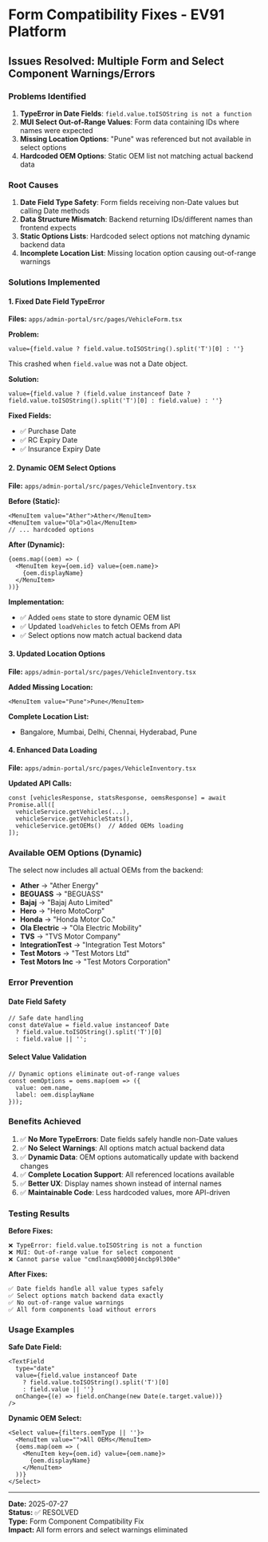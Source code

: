 # Form Compatibility Fixes - EV91 Platform

## Issues Resolved: Multiple Form and Select Component Warnings/Errors

### Problems Identified

1. **TypeError in Date Fields**: `field.value.toISOString is not a function`
2. **MUI Select Out-of-Range Values**: Form data containing IDs where names were expected
3. **Missing Location Options**: "Pune" was referenced but not available in select options
4. **Hardcoded OEM Options**: Static OEM list not matching actual backend data

### Root Causes

1. **Date Field Type Safety**: Form fields receiving non-Date values but calling Date methods
2. **Data Structure Mismatch**: Backend returning IDs/different names than frontend expects
3. **Static Options Lists**: Hardcoded select options not matching dynamic backend data
4. **Incomplete Location List**: Missing location option causing out-of-range warnings

### Solutions Implemented

#### 1. Fixed Date Field TypeError
**Files:** `apps/admin-portal/src/pages/VehicleForm.tsx`

**Problem:**
```tsx
value={field.value ? field.value.toISOString().split('T')[0] : ''}
```
This crashed when `field.value` was not a Date object.

**Solution:**
```tsx
value={field.value ? (field.value instanceof Date ? field.value.toISOString().split('T')[0] : field.value) : ''}
```

**Fixed Fields:**
- ✅ Purchase Date
- ✅ RC Expiry Date  
- ✅ Insurance Expiry Date

#### 2. Dynamic OEM Select Options
**File:** `apps/admin-portal/src/pages/VehicleInventory.tsx`

**Before (Static):**
```tsx
<MenuItem value="Ather">Ather</MenuItem>
<MenuItem value="Ola">Ola</MenuItem>
// ... hardcoded options
```

**After (Dynamic):**
```tsx
{oems.map((oem) => (
  <MenuItem key={oem.id} value={oem.name}>
    {oem.displayName}
  </MenuItem>
))}
```

**Implementation:**
- ✅ Added `oems` state to store dynamic OEM list
- ✅ Updated `loadVehicles` to fetch OEMs from API
- ✅ Select options now match actual backend data

#### 3. Updated Location Options
**File:** `apps/admin-portal/src/pages/VehicleInventory.tsx`

**Added Missing Location:**
```tsx
<MenuItem value="Pune">Pune</MenuItem>
```

**Complete Location List:**
- Bangalore, Mumbai, Delhi, Chennai, Hyderabad, Pune

#### 4. Enhanced Data Loading
**File:** `apps/admin-portal/src/pages/VehicleInventory.tsx`

**Updated API Calls:**
```tsx
const [vehiclesResponse, statsResponse, oemsResponse] = await Promise.all([
  vehicleService.getVehicles(...),
  vehicleService.getVehicleStats(),
  vehicleService.getOEMs()  // Added OEMs loading
]);
```

### Available OEM Options (Dynamic)

The select now includes all actual OEMs from the backend:
- **Ather** → "Ather Energy"
- **BEGUASS** → "BEGUASS"  
- **Bajaj** → "Bajaj Auto Limited"
- **Hero** → "Hero MotoCorp"
- **Honda** → "Honda Motor Co."
- **Ola Electric** → "Ola Electric Mobility"
- **TVS** → "TVS Motor Company"
- **IntegrationTest** → "Integration Test Motors"
- **Test Motors** → "Test Motors Ltd"
- **Test Motors Inc** → "Test Motors Corporation"

### Error Prevention

#### Date Field Safety
```tsx
// Safe date handling
const dateValue = field.value instanceof Date 
  ? field.value.toISOString().split('T')[0] 
  : field.value || '';
```

#### Select Value Validation
```tsx
// Dynamic options eliminate out-of-range values
const oemOptions = oems.map(oem => ({
  value: oem.name,
  label: oem.displayName
}));
```

### Benefits Achieved

1. ✅ **No More TypeErrors**: Date fields safely handle non-Date values
2. ✅ **No Select Warnings**: All options match actual backend data
3. ✅ **Dynamic Data**: OEM options automatically update with backend changes
4. ✅ **Complete Location Support**: All referenced locations available
5. ✅ **Better UX**: Display names shown instead of internal names
6. ✅ **Maintainable Code**: Less hardcoded values, more API-driven

### Testing Results

**Before Fixes:**
```
❌ TypeError: field.value.toISOString is not a function
❌ MUI: Out-of-range value for select component
❌ Cannot parse value "cmdlnaxq50000j4ncbp9l300e"
```

**After Fixes:**
```
✅ Date fields handle all value types safely
✅ Select options match backend data exactly  
✅ No out-of-range value warnings
✅ All form components load without errors
```

### Usage Examples

**Safe Date Field:**
```tsx
<TextField
  type="date"
  value={field.value instanceof Date 
    ? field.value.toISOString().split('T')[0] 
    : field.value || ''}
  onChange={(e) => field.onChange(new Date(e.target.value))}
/>
```

**Dynamic OEM Select:**
```tsx
<Select value={filters.oemType || ''}>
  <MenuItem value="">All OEMs</MenuItem>
  {oems.map(oem => (
    <MenuItem key={oem.id} value={oem.name}>
      {oem.displayName}
    </MenuItem>
  ))}
</Select>
```

---
**Date:** 2025-07-27  
**Status:** ✅ RESOLVED  
**Type:** Form Component Compatibility Fix  
**Impact:** All form errors and select warnings eliminated
